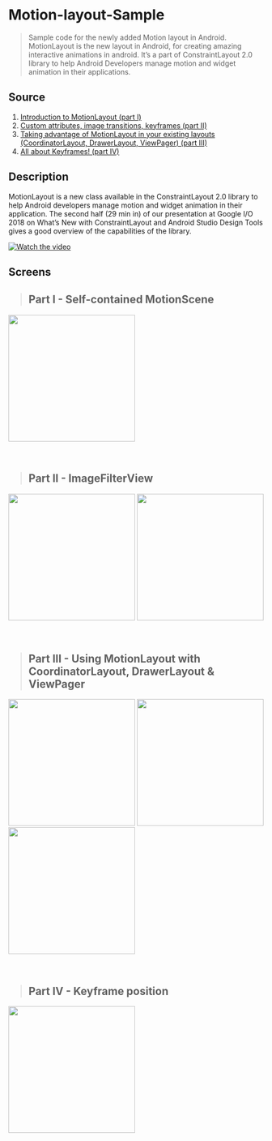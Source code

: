 # Motion-layout-Sample
>Sample code for the newly added Motion layout in Android.  MotionLayout is the new layout in Android, for creating amazing interactive animations in android. It’s a part of ConstraintLayout 2.0 library to help Android Developers manage motion and widget animation in their applications.

## Source
1. <a href="https://medium.com/google-developers/introduction-to-motionlayout-part-i-29208674b10d">Introduction to MotionLayout (part I)</a>
2. <a href="https://medium.com/google-developers/introduction-to-motionlayout-part-ii-a31acc084f59">Custom attributes, image transitions, keyframes (part II)</a>
3. <a href="https://medium.com/google-developers/introduction-to-motionlayout-part-iii-47cd64d51a5">Taking advantage of MotionLayout in your existing layouts (CoordinatorLayout, DrawerLayout, ViewPager) (part III)</a>
4. <a href="https://medium.com/google-developers/defining-motion-paths-in-motionlayout-6095b874d37">All about Keyframes! (part IV)</a>

## Description
MotionLayout is a new class available in the ConstraintLayout 2.0 library to help Android developers manage motion and widget animation in their application.
The second half (29 min in) of our presentation at Google I/O 2018 on What’s New with ConstraintLayout and Android Studio Design Tools gives a good overview of the capabilities of the library.

[![Watch the video](http://i3.ytimg.com/vi/ytZteMo4ETk/hqdefault.jpg)](https://youtu.be/ytZteMo4ETk)

## Screens
> ## Part I - Self-contained MotionScene

<a href="https://imgur.com/qtZliEw.gif"><img src="https://imgur.com/qtZliEw.gif" width="250"></a>

<br>

> ## Part II - ImageFilterView

<a href="https://imgur.com/fPv0moP.gif"><img src="https://imgur.com/fPv0moP.gif" width="250"></a>
<a href="https://imgur.com/ik4cfTR.gif"><img src="https://imgur.com/ik4cfTR.gif" width="250"></a>

<br>

> ## Part III - Using MotionLayout with CoordinatorLayout, DrawerLayout & ViewPager

<a href="https://imgur.com/r6AnAFN.gif"><img src="https://imgur.com/r6AnAFN.gif" width="250"></a>
<a href="https://imgur.com/9rg0VuW.gif"><img src="https://imgur.com/9rg0VuW.gif" width="250"></a>
<a href="https://imgur.com/BMi4aLo.gif"><img src="https://imgur.com/BMi4aLo.gif" width="250"></a>

<br>

> ## Part IV - Keyframe position

<a href="https://imgur.com/AR2AKcU.gif"><img src="https://imgur.com/AR2AKcU.gif" width="250"></a>
